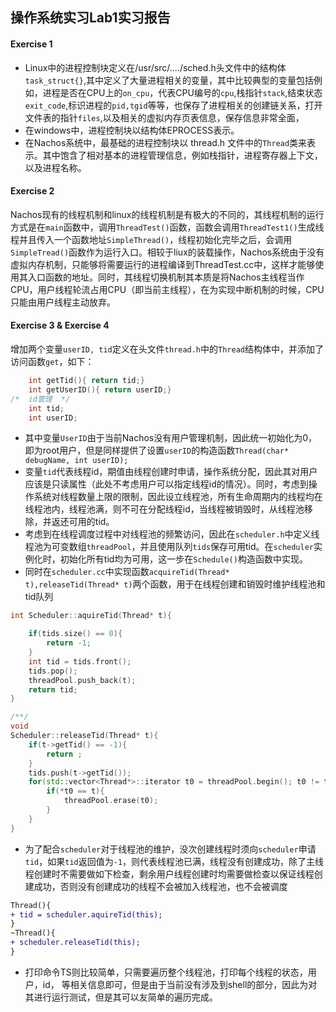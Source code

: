 ## 操作系统实习Lab1实习报告
#### Exercise 1 
- Linux中的进程控制块定义在/usr/src/..../sched.h头文件中的结构体 `task_struct{}`,其中定义了大量进程相关的变量，其中比较典型的变量包括例如，进程是否在CPU上的`on_cpu`，代表CPU编号的`cpu`,栈指针`stack`,结束状态`exit_code`,标识进程的`pid,tgid`等等，也保存了进程相关的创建链关系，打开文件表的指针`files`,以及相关的虚拟内存页表信息，保存信息非常全面，
- 在windows中，进程控制块以结构体EPROCESS表示。
- 在Nachos系统中，最基础的进程控制块以 thread.h 文件中的`Thread`类来表示。其中饱含了相对基本的进程管理信息，例如栈指针，进程寄存器上下文，以及进程名称。

#### Exercise 2
Nachos现有的线程机制和linux的线程机制是有极大的不同的，其线程机制的运行方式是在`main`函数中，调用`ThreadTest()`函数，函数会调用`ThreadTest1()`生成线程并且传入一个函数地址`SimpleThread()`，线程初始化完毕之后，会调用`SimpleTread()`函数作为运行入口。相较于liux的装载操作，Nachos系统由于没有虚拟内存机制，只能够将需要运行的进程编译到ThreadTest.cc中，这样才能够使用其入口函数的地址。同时，其线程切换机制其本质是将Nachos主线程当作CPU，用户线程轮流占用CPU（即当前主线程），在为实现中断机制的时候，CPU只能由用户线程主动放弃。

#### Exercise 3 & Exercise 4

增加两个变量`userID, tid`定义在头文件`thread.h`中的`Thread`结构体中，并添加了访问函数`get`，如下：

```C++
	int getTid(){ return tid;}
	int getUserID(){ return userID;}
/*  id管理  */
    int tid;
    int userID;
```
- 其中变量`UserID`由于当前Nachos没有用户管理机制，因此统一初始化为0，即为root用户，但是同样提供了设置`userID`的构造函数`Thread(char* debugName, int userID);`
- 变量`tid`代表线程id，期值由线程创建时申请，操作系统分配，因此其对用户应该是只读属性（此处不考虑用户可以指定线程id的情况）。同时，考虑到操作系统对线程数量上限的限制，因此设立线程池，所有生命周期内的线程均在线程池内，线程池满，则不可在分配线程id，当线程被销毁时，从线程池移除，并返还可用的tid。
- 考虑到在线程调度过程中对线程池的频繁访问，因此在`scheduler.h`中定义线程池为可变数组`threadPool`，并且使用队列`tids`保存可用tid。在`scheduler`实例化时，初始化所有tid均为可用，这一步在`Schedule()`构造函数中实现。
- 同时在`scheduler.cc`中实现函数`acquireTid(Thread* t),releaseTid(Thread* t)`两个函数，用于在线程创建和销毁时维护线程池和tid队列
```C++
int Scheduler::aquireTid(Thread* t){

    if(tids.size() == 0){
        return -1;
    }
    int tid = tids.front();
    tids.pop();
    threadPool.push_back(t);
    return tid;
}

/**/
void
Scheduler::releaseTid(Thread* t){
    if(t->getTid() == -1){
        return ;
    }
    tids.push(t->getTid());
    for(std::vector<Thread*>::iterator t0 = threadPool.begin(); t0 != threadPool.end(); t0 ++){
        if(*t0 == t){
            threadPool.erase(t0);
        }
    }
}
```
- 为了配合`scheduler`对于线程池的维护，没次创建线程时须向`scheduler`申请`tid`，如果`tid`返回值为`-1`，则代表线程池已满，线程没有创建成功，除了主线程创建时不需要做如下检查，剩余用户线程创建时均需要做检查以保证线程创建成功，否则没有创建成功的线程不会被加入线程池，也不会被调度
```diff
Thread(){
+ tid = scheduler.aquireTid(this);
}
~Thread(){
+ scheduler.releaseTid(this);
}
```
- 打印命令TS则比较简单，只需要遍历整个线程池，打印每个线程的状态，用户，id， 等相关信息即可，但是由于当前没有涉及到shell的部分，因此为对其进行运行测试，但是其可以友简单的遍历完成。
